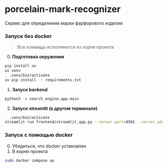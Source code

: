 # porcelain-mark-recognizer

Сервис для определения марки фарфорового изделия

### Запуск без docker

> Все команды исполняются из корня проекта

0. **Подготовка окружения**

```bash
pip install uv
uv venv
. .venv/bin/activate
uv pip install -r requirements.txt
```

1. **Запуск backend**

```bash
python3 -m search_engine.app.main
```

2. **Запуск streamlit (в другом терминале)**

```bash
. .venv/bin/activate
streamlit run frontend/streamlit_app.py --server.port=8501 --server.address=0.0.0.0
```

### Запуск с помощью docker

0. Убедиться, что docker установлен
1. В корне проекта

```bash
sudo docker compose up
```

